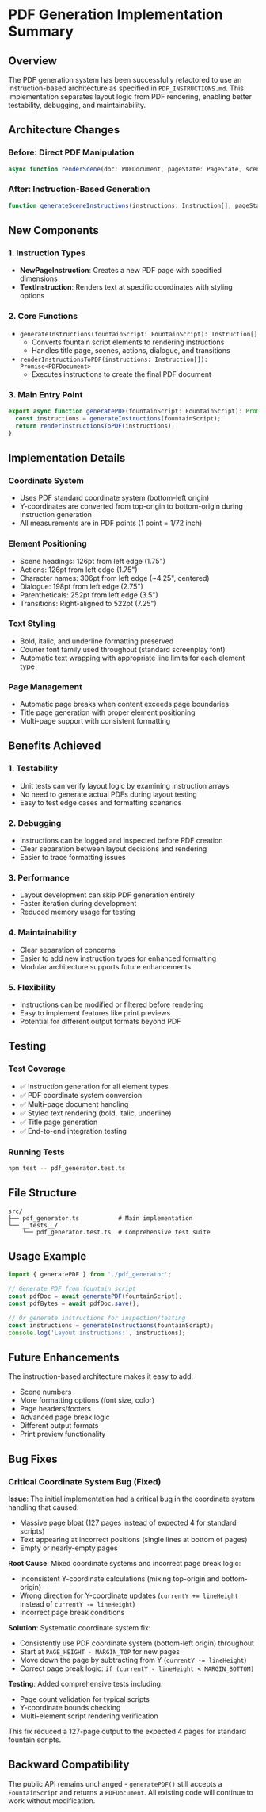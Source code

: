 # PDF Generation Implementation Summary

## Overview

The PDF generation system has been successfully refactored to use an instruction-based architecture as specified in `PDF_INSTRUCTIONS.md`. This implementation separates layout logic from PDF rendering, enabling better testability, debugging, and maintainability.

## Architecture Changes

### Before: Direct PDF Manipulation
```typescript
async function renderScene(doc: PDFDocument, pageState: PageState, scene: Scene): Promise<PageState>
```

### After: Instruction-Based Generation
```typescript
function generateSceneInstructions(instructions: Instruction[], pageState: PageState, scene: Scene): PageState
```

## New Components

### 1. Instruction Types
- **NewPageInstruction**: Creates a new PDF page with specified dimensions
- **TextInstruction**: Renders text at specific coordinates with styling options

### 2. Core Functions
- `generateInstructions(fountainScript: FountainScript): Instruction[]`
  - Converts fountain script elements to rendering instructions
  - Handles title page, scenes, actions, dialogue, and transitions
- `renderInstructionsToPDF(instructions: Instruction[]): Promise<PDFDocument>`
  - Executes instructions to create the final PDF document

### 3. Main Entry Point
```typescript
export async function generatePDF(fountainScript: FountainScript): Promise<PDFDocument> {
  const instructions = generateInstructions(fountainScript);
  return renderInstructionsToPDF(instructions);
}
```

## Implementation Details

### Coordinate System
- Uses PDF standard coordinate system (bottom-left origin)
- Y-coordinates are converted from top-origin to bottom-origin during instruction generation
- All measurements are in PDF points (1 point = 1/72 inch)

### Element Positioning
- Scene headings: 126pt from left edge (1.75")
- Actions: 126pt from left edge (1.75")  
- Character names: 306pt from left edge (~4.25", centered)
- Dialogue: 198pt from left edge (2.75")
- Parentheticals: 252pt from left edge (3.5")
- Transitions: Right-aligned to 522pt (7.25")

### Text Styling
- Bold, italic, and underline formatting preserved
- Courier font family used throughout (standard screenplay font)
- Automatic text wrapping with appropriate line limits for each element type

### Page Management
- Automatic page breaks when content exceeds page boundaries
- Title page generation with proper element positioning
- Multi-page support with consistent formatting

## Benefits Achieved

### 1. Testability
- Unit tests can verify layout logic by examining instruction arrays
- No need to generate actual PDFs during layout testing
- Easy to test edge cases and formatting scenarios

### 2. Debugging
- Instructions can be logged and inspected before PDF creation
- Clear separation between layout decisions and rendering
- Easier to trace formatting issues

### 3. Performance
- Layout development can skip PDF generation entirely
- Faster iteration during development
- Reduced memory usage for testing

### 4. Maintainability
- Clear separation of concerns
- Easier to add new instruction types for enhanced formatting
- Modular architecture supports future enhancements

### 5. Flexibility
- Instructions can be modified or filtered before rendering
- Easy to implement features like print previews
- Potential for different output formats beyond PDF

## Testing

### Test Coverage
- ✅ Instruction generation for all element types
- ✅ PDF coordinate system conversion
- ✅ Multi-page document handling
- ✅ Styled text rendering (bold, italic, underline)
- ✅ Title page generation
- ✅ End-to-end integration testing

### Running Tests
```bash
npm test -- pdf_generator.test.ts
```

## File Structure

```
src/
├── pdf_generator.ts           # Main implementation
└── __tests__/
    └── pdf_generator.test.ts  # Comprehensive test suite
```

## Usage Example

```typescript
import { generatePDF } from './pdf_generator';

// Generate PDF from fountain script
const pdfDoc = await generatePDF(fountainScript);
const pdfBytes = await pdfDoc.save();

// Or generate instructions for inspection/testing
const instructions = generateInstructions(fountainScript);
console.log('Layout instructions:', instructions);
```

## Future Enhancements

The instruction-based architecture makes it easy to add:
- Scene numbers
- More formatting options (font size, color)
- Page headers/footers
- Advanced page break logic
- Different output formats
- Print preview functionality

## Bug Fixes

### Critical Coordinate System Bug (Fixed)

**Issue**: The initial implementation had a critical bug in the coordinate system handling that caused:
- Massive page bloat (127 pages instead of expected 4 for standard scripts)
- Text appearing at incorrect positions (single lines at bottom of pages)
- Empty or nearly-empty pages

**Root Cause**: Mixed coordinate systems and incorrect page break logic:
- Inconsistent Y-coordinate calculations (mixing top-origin and bottom-origin)
- Wrong direction for Y-coordinate updates (`currentY += lineHeight` instead of `currentY -= lineHeight`)
- Incorrect page break conditions

**Solution**: Systematic coordinate system fix:
- Consistently use PDF coordinate system (bottom-left origin) throughout
- Start at `PAGE_HEIGHT - MARGIN_TOP` for new pages
- Move down the page by subtracting from Y (`currentY -= lineHeight`)
- Correct page break logic: `if (currentY - lineHeight < MARGIN_BOTTOM)`

**Testing**: Added comprehensive tests including:
- Page count validation for typical scripts
- Y-coordinate bounds checking
- Multi-element script rendering verification

This fix reduced a 127-page output to the expected 4 pages for standard fountain scripts.

## Backward Compatibility

The public API remains unchanged - `generatePDF()` still accepts a `FountainScript` and returns a `PDFDocument`. All existing code will continue to work without modification.
</text>
